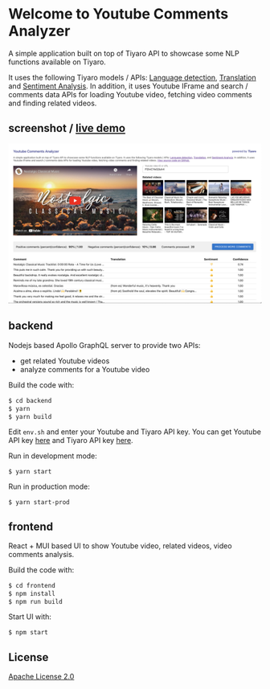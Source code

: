 
# Welcome to Youtube Comments Analyzer

A simple application built on top of Tiyaro API to showcase some NLP functions available on Tiyaro.

It uses the following Tiyaro models / APIs:
[Language detection](https://console.tiyaro.ai/explore/azure-1-cog-text-language-detect/api),
[Translation](https://console.tiyaro.ai/search/translation) and
[Sentiment Analysis](https://console.tiyaro.ai/search/sentiment%20analysis).
In addition, it uses Youtube IFrame and search / comments data APIs for loading Youtube video,
fetching video comments and finding related videos.

## screenshot / [live demo](https://youtube-comments-analyzer.forallai.com/)

![Screenshot](ytca-screenshot.png)

## backend

Nodejs based Apollo GraphQL server to provide two APIs:
- get related Youtube videos
- analyze comments for a Youtube video

Build the code with:

```console
$ cd backend
$ yarn
$ yarn build
```

Edit `env.sh` and enter your Youtube and Tiyaro API key.
You can get Youtube API key [here](https://developers.google.com/youtube/v3/getting-started) and Tiyaro API key [here](https://console.tiyaro.ai).

Run in development mode:

```console
$ yarn start
```

Run in production mode:

```console
$ yarn start-prod
```

## frontend

React + MUI based UI to show Youtube video, related videos, video comments analysis.

Build the code with:

```console
$ cd frontend
$ npm install
$ npm run build
```

Start UI with:

```console
$ npm start
```

## License

[Apache License 2.0](LICENSE)
